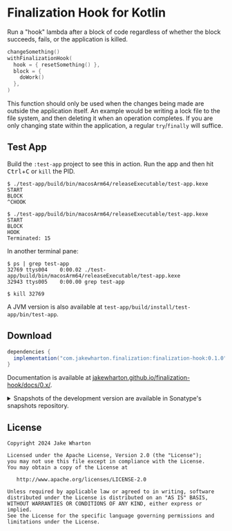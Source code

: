 # Finalization Hook for Kotlin

Run a "hook" lambda after a block of code regardless of whether the block
succeeds, fails, or the application is killed.

```kotlin
changeSomething()
withFinalizationHook(
  hook = { resetSomething() },
  block = {
    doWork()
  },
)
```

This function should only be used when the changes being made are outside the application
itself. An example would be writing a lock file to the file system, and then deleting it when
an operation completes. If you are only changing state within the application, a regular
`try`/`finally` will suffice.


## Test App

Build the `:test-app` project to see this in action. Run the app and then hit
<kbd>Ctrl</kbd>+<kbd>C</kbd> or `kill` the PID.

```
$ ./test-app/build/bin/macosArm64/releaseExecutable/test-app.kexe
START
BLOCK
^CHOOK
```

```
$ ./test-app/build/bin/macosArm64/releaseExecutable/test-app.kexe
START
BLOCK
HOOK
Terminated: 15
```
In another terminal pane:
```
$ ps | grep test-app
32769 ttys004    0:00.02 ./test-app/build/bin/macosArm64/releaseExecutable/test-app.kexe
32943 ttys005    0:00.00 grep test-app

$ kill 32769
```

A JVM version is also available at `test-app/build/install/test-app/bin/test-app`.


## Download

```groovy
dependencies {
  implementation("com.jakewharton.finalization:finalization-hook:0.1.0")
}
```

Documentation is available at [jakewharton.github.io/finalization-hook/docs/0.x/](https://jakewharton.github.io/finalization-hook/docs/0.x/).

<details>
<summary>Snapshots of the development version are available in Sonatype's snapshots repository.</summary>
<p>

```groovy
repository {
  mavenCentral()
  maven {
    url 'https://oss.sonatype.org/content/repositories/snapshots/'
  }
}
dependencies {
  implementation("com.jakewharton.finalization:finalization-hook:0.2.0-SNAPSHOT")
}
```

Snapshot documentation is available at [jakewharton.github.io/finalization-hook/docs/latest/](https://jakewharton.github.io/finalization-hook/docs/latest/).

</p>
</details>

## License

    Copyright 2024 Jake Wharton

    Licensed under the Apache License, Version 2.0 (the "License");
    you may not use this file except in compliance with the License.
    You may obtain a copy of the License at

       http://www.apache.org/licenses/LICENSE-2.0

    Unless required by applicable law or agreed to in writing, software
    distributed under the License is distributed on an "AS IS" BASIS,
    WITHOUT WARRANTIES OR CONDITIONS OF ANY KIND, either express or implied.
    See the License for the specific language governing permissions and
    limitations under the License.
